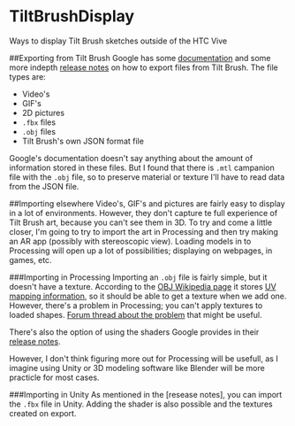 # TiltBrushDisplay
Ways to display Tilt Brush sketches outside of the HTC Vive

##Exporting from Tilt Brush
Google has some [documentation](https://support.google.com/tiltbrush/answer/6389651?hl=en&ref_topic=7074683) and some more indepth [release notes] on how to export files from Tilt Brush. The file types are:
 * Video's
 * GIF's
 * 2D pictures
 * `.fbx` files
 * `.obj` files
 * Tilt Brush's own JSON format file

Google's documentation doesn't say anything about the amount of information stored in these files. But I found that there is `.mtl` campanion file with the `.obj` file, so to preserve material or texture I'll have to read data from the JSON file.

##Importing elsewhere
Video's, GIF's and pictures are fairly easy to display in a lot of environments. However, they don't capture te full experience of Tilt Brush art, because you can't see them in 3D. To try and come a little closer, I'm going to try to import the art in Processing and then try making an AR app (possibly with stereoscopic view). Loading models in to Processing will open up a lot of possibilities; displaying on webpages, in games, etc.

###Importing in Processing
Importing an `.obj` file is fairly simple, but it doesn't have a texture. According to the [OBJ Wikipedia page](https://en.wikipedia.org/wiki/Wavefront_.obj_file) it stores [UV mapping information](https://en.wikipedia.org/wiki/UV_mapping), so it should be able to get a texture when we add one. However, there's a problem in Processing; you can't apply textures to loaded shapes. [Forum thread about the problem](https://forum.processing.org/one/topic/changing-materials-on-imported-obj-pshapes.html) that might be useful.

There's also the option of using the shaders Google provides in their [release notes].

However, I don't think figuring more out for Processing will be usefull, as I imagine using Unity or 3D modeling software like Blender will be more practicle for most cases.

###Importing in Unity
As mentioned in the [resease notes], you can import the `.fbx` file in Unity. Adding the shader is also possible and the textures created on export.



[release notes]: https://docs.google.com/document/d/11ZsHozYn9FnWG7y3s3WAyKIACfbfwb4PbaS8cZ_xjvo/edit#
